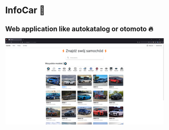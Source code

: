 # InfoCar 🚗
## Web application like autokatalog or otomoto 🔥
![](https://github.com/iuno-san/CarInfo/blob/main/CarInfo-preview.png)

